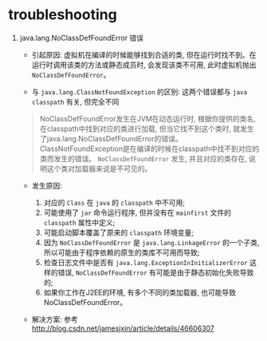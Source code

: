 # troubleshooting

1. java.lang.NoClassDefFoundError 错误

     - 引起原因: 虚拟机在编译的时候能够找到合适的类, 但在运行时找不到。在运行时调用该类的方法或静态成员时, 会发现该类不可用, 此时虚拟机抛出 `NoClassDefFoundError`。

     - 与 `java.lang.ClassNotFoundException` 的区别: 这两个错误都与 `java classpath` 有关, 但完全不同
     > NoClassDefFoundError发生在JVM在动态运行时, 根据你提供的类名, 在classpath中找到对应的类进行加载, 但当它找不到这个类时, 就发生了java.lang.NoClassDefFoundError的错误。 ClassNotFoundException是在编译的时候在classpath中找不到对应的类而发生的错误。
     > `NoClassDefFoundError` 发生, 并且对应的类存在, 说明这个类对加载器来说是不可见的。

     - 发生原因:
       1. 对应的 `Class` 在 `java` 的 `classpath` 中不可用;
       2. 可能使用了 `jar` 命令运行程序, 但并没有在 `mainfirst` 文件的 `classpath` 属性中定义;
       3. 可能启动脚本覆盖了原来的 `classpath` 环境变量;
       4. 因为 `NoClassDefFoundError` 是 `java.lang.LinkageError` 的一个子类, 所以可能由于程序依赖的原生的类库不可用而导致;
       5. 检查日志文件中是否有 `java.lang.ExceptionInInitializerError` 这样的错误, `NoClassDefFoundError` 有可能是由于静态初始化失败导致的;
       6. 如果你工作在J2EE的环境, 有多个不同的类加载器, 也可能导致NoClassDefFoundError。

     - 解决方案: 参考 http://blog.csdn.net/jamesjxin/article/details/46606307
